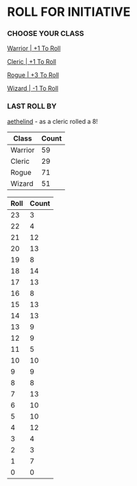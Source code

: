 # ROLL FOR INITIATIVE
### CHOOSE YOUR CLASS

[Warrior | +1 To Roll](https://github.com/benjaminsampica/benjaminsampica/issues/new?title=roll%7Cwarrior&body=Just+click+%27Submit+new+issue%27.)

[Cleric | +1 To Roll](https://github.com/benjaminsampica/benjaminsampica/issues/new?title=roll%7Ccleric&body=Just+click+%27Submit+new+issue%27.)

[Rogue | +3 To Roll](https://github.com/benjaminsampica/benjaminsampica/issues/new?title=roll%7Crogue&body=Just+click+%27Submit+new+issue%27.)

[Wizard | -1 To Roll](https://github.com/benjaminsampica/benjaminsampica/issues/new?title=roll%7Cwizard&body=Just+click+%27Submit+new+issue%27.)
### LAST ROLL BY
[aethelind](https://www.github.com/aethelind) - as a cleric rolled a 8!

|Class|Count|
|-|-|
|Warrior|59|
|Cleric|29|
|Rogue|71|
|Wizard|51|

|Roll|Count|
|-|-|
|23|3
|22|4
|21|12
|20|13
|19|8
|18|14
|17|13
|16|8
|15|13
|14|13
|13|9
|12|9
|11|5
|10|10
|9|9
|8|8
|7|13
|6|10
|5|10
|4|12
|3|4
|2|3
|1|7
|0|0
